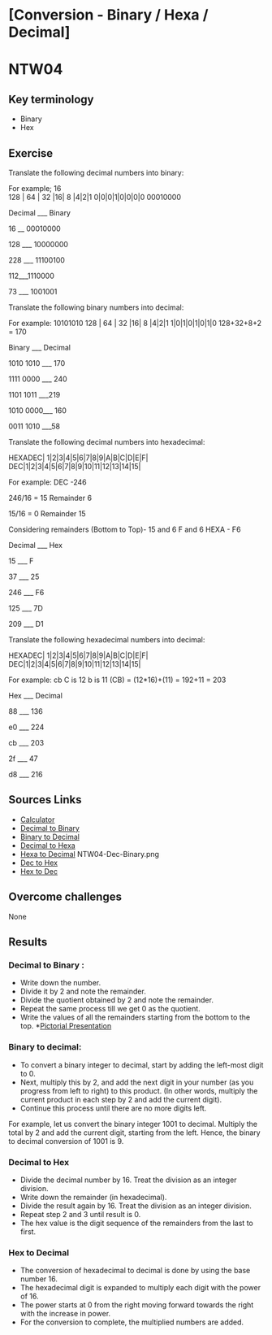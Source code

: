 # [Conversion - Binary / Hexa / Decimal]
# NTW04

## Key terminology
* Binary 
* Hex


## Exercise
Translate the following decimal numbers into binary:

For example; 16   
128 |  64  |  32 |16| 8 |4|2|1
0|0|0|1|0|0|0|0
00010000


Decimal ___  Binary

16   __      00010000


128 ___ 10000000


228 ___ 11100100


112___1110000


73 ___ 1001001




Translate the following binary numbers into decimal:   

For example: 10101010
128 |  64  |  32 |16| 8 |4|2|1
1|0|1|0|1|0|1|0
128+32+8+2 = 170

Binary     ___        Decimal  

1010 1010  ___     170


1111 0000  ___ 240

1101 1011 ___219

1010 0000___  160

0011 1010 ___58




Translate the following decimal numbers into hexadecimal:  

HEXADEC| 1|2|3|4|5|6|7|8|9|A|B|C|D|E|F|  
DEC|1|2|3|4|5|6|7|8|9|10|11|12|13|14|15|

For example: DEC -246

246/16 = 15  Remainder 6

15/16 = 0 Remainder 15

Considering remainders (Bottom to Top)- 
15 and 6
F and 6
HEXA - F6


Decimal        ___           Hex   



15   ___    F

37  ___   25

246  ___   F6

125   ___  7D

209  ___  D1


Translate the following hexadecimal numbers into decimal:   

HEXADEC| 1|2|3|4|5|6|7|8|9|A|B|C|D|E|F|  
DEC|1|2|3|4|5|6|7|8|9|10|11|12|13|14|15|

For example: cb
C is 12
b is 11
(CB) = (12*16)+(11) = 192+11 = 203

Hex           ___           Decimal

88   ___   136

e0   ___  224

cb  ___ 203

2f  ___  47

d8 ___ 216



## Sources Links
* [Calculator](https://www.rapidtables.com/convert/number/) 
* [Decimal to Binary](https://www.cuemath.com/numbers/decimal-to-binary/)
* [Binary to Decimal](https://flexiple.com/developers/decimal-to-binary-conversion/)  
* [Decimal to Hexa](https://www.permadi.com/tutorial/numDecToHex/)
* [Hexa to Decimal](https://www.cuemath.com/numbers/hexadecimal-to-decimal/)
NTW04-Dec-Binary.png
* [Dec to Hex](https://www.vedantu.com/maths/hex-to-decimal)
* [Hex to Dec](https://www.permadi.com/tutorial/numDecToHex/)

## Overcome challenges

None

## Results
### Decimal to Binary :
* Write down the number.
* Divide it by 2 and note the remainder.
* Divide the quotient obtained by 2 and note the remainder.
* Repeat the same process till we get 0 as the quotient.
* Write the values of all the remainders starting from the bottom to the top.
*[Pictorial Presentation](https://github.com/Techgrounds-Cloud-9/cloud-9-MBarodia/blob/f9c77645e532a1e57d9f44cebe011e11fa5c8853/00_includes/02_Networking/NTW04/NTW04-Dec-Binary.png)

### Binary to decimal: 
* To convert a binary integer to decimal, start by adding the left-most digit to 0.
* Next, multiply this by 2, and add the next digit in your number (as you progress from left to right) to this product. (In other words, multiply the current product in each step by 2 and add the current digit).
* Continue this process until there are no more digits left.

For example, let us convert the binary integer 1001 to decimal. Multiply the total by 2 and add the current digit, starting from the left.
Hence, the binary to decimal conversion of 1001 is 9.

### Decimal to Hex

* Divide the decimal number by 16. Treat the division as an integer division.
* Write down the remainder (in hexadecimal).
* Divide the result again by 16. Treat the division as an integer division.
* Repeat step 2 and 3 until result is 0.
* The hex value is the digit sequence of the remainders from the last to first.

###  Hex to Decimal

* The conversion of hexadecimal to decimal is done by using the base number 16. 
* The hexadecimal digit is expanded to multiply each digit with the power of 16.
* The power starts at 0 from the right moving forward towards the right with the increase in power. 
* For the conversion to complete, the multiplied numbers are added.

